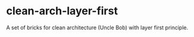 # clean-arch-layer-first
A set of bricks for clean architecture (Uncle Bob) with layer first principle.
